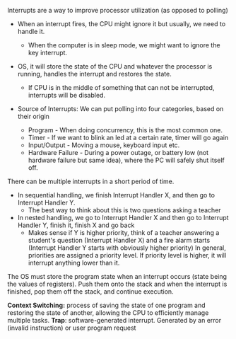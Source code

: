 Interrupts are a way to improve processor utilization (as opposed to polling)
- When an interrupt fires, the CPU might ignore it but usually, we need to handle it.
	- When the computer is in sleep mode, we might want to ignore the key interrupt.
- OS, it will store the state of the CPU and whatever the processor is running, handles the interrupt and restores the state.
	- If CPU is in the middle of something that can not be interrupted, interrupts will be disabled. 

- Source of Interrupts: We can put polling into four categories, based on their origin
	- Program - When doing concurrency, this is the most common one.
	- Timer - If we want to blink an led at a certain rate, timer will go again
	- Input/Output - Moving a mouse, keyboard input etc.
	- Hardware Failure - During a power outage, or battery low (not hardware failure but same idea), where the PC will safely shut itself off.

There can be multiple interrupts in a short period of time. 
- In sequential handling, we finish Interrupt Handler X, and then go to Interrupt Handler Y.
	- The best way to think about this is two questions asking a teacher
- In nested handling, we go to Interrupt Handler X and then go to Interrupt Handler Y, finish it, finish X and go back
	- Makes sense if Y is higher priority, think of a teacher answering a student's question (Interrupt Handler X) and a fire alarm starts (Interrupt Handler Y starts with obviously higher priority)
In general, priorities are assigned a priority level. If priority level is higher, it will interrupt anything lower than it.

The OS must store the program state when an interrupt occurs (state being the values of registers). Push them onto the stack and when the interrupt is finished, pop them off the stack, and continue execution.

**Context Switching:** process of saving the state of one program and restoring the state of another, allowing the CPU to efficiently manage multiple tasks.
**Trap**: software-generated interrupt. Generated by an error (invalid instruction) or user program request